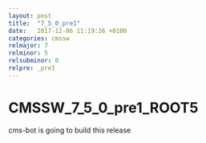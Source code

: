 ```yaml
---
layout: post
title:  "7_5_0_pre1"
date:   2017-12-06 11:19:26 +0100
categories: cmssw
relmajor: 7
relminor: 5
relsubminor: 0
relpre: _pre1
---
```


# CMSSW_7_5_0_pre1_ROOT5
cms-bot is going to build this release
